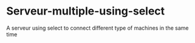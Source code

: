 # Serveur-multiple-using-select
A serveur using select to connect different type of machines in the same time 
